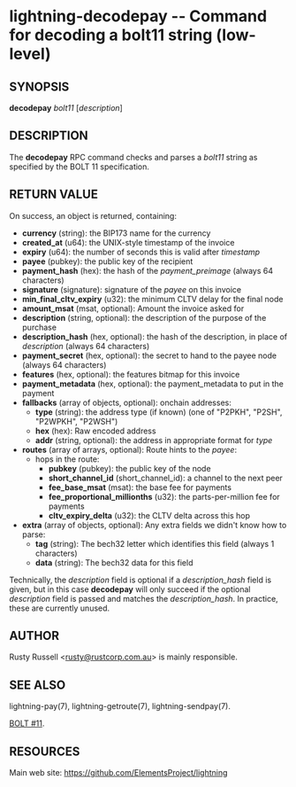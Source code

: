 lightning-decodepay -- Command for decoding a bolt11 string (low-level)
=======================================================================

SYNOPSIS
--------

**decodepay** *bolt11* [*description*]

DESCRIPTION
-----------

The **decodepay** RPC command checks and parses a *bolt11* string as
specified by the BOLT 11 specification.

RETURN VALUE
------------

[comment]: # (GENERATE-FROM-SCHEMA-START)
On success, an object is returned, containing:

- **currency** (string): the BIP173 name for the currency
- **created_at** (u64): the UNIX-style timestamp of the invoice
- **expiry** (u64): the number of seconds this is valid after *timestamp*
- **payee** (pubkey): the public key of the recipient
- **payment_hash** (hex): the hash of the *payment_preimage* (always 64 characters)
- **signature** (signature): signature of the *payee* on this invoice
- **min_final_cltv_expiry** (u32): the minimum CLTV delay for the final node
- **amount_msat** (msat, optional): Amount the invoice asked for
- **description** (string, optional): the description of the purpose of the purchase
- **description_hash** (hex, optional): the hash of the description, in place of *description* (always 64 characters)
- **payment_secret** (hex, optional): the secret to hand to the payee node (always 64 characters)
- **features** (hex, optional): the features bitmap for this invoice
- **payment_metadata** (hex, optional): the payment_metadata to put in the payment
- **fallbacks** (array of objects, optional): onchain addresses:
  - **type** (string): the address type (if known) (one of "P2PKH", "P2SH", "P2WPKH", "P2WSH")
  - **hex** (hex): Raw encoded address
  - **addr** (string, optional): the address in appropriate format for *type*
- **routes** (array of arrays, optional): Route hints to the *payee*:
  - hops in the route:
    - **pubkey** (pubkey): the public key of the node
    - **short_channel_id** (short_channel_id): a channel to the next peer
    - **fee_base_msat** (msat): the base fee for payments
    - **fee_proportional_millionths** (u32): the parts-per-million fee for payments
    - **cltv_expiry_delta** (u32): the CLTV delta across this hop
- **extra** (array of objects, optional): Any extra fields we didn't know how to parse:
  - **tag** (string): The bech32 letter which identifies this field (always 1 characters)
  - **data** (string): The bech32 data for this field

[comment]: # (GENERATE-FROM-SCHEMA-END)

Technically, the *description* field is optional if a
*description\_hash* field is given, but in this case **decodepay** will
only succeed if the optional *description* field is passed and matches
the *description\_hash*. In practice, these are currently unused.

AUTHOR
------

Rusty Russell <<rusty@rustcorp.com.au>> is mainly responsible.

SEE ALSO
--------

lightning-pay(7), lightning-getroute(7), lightning-sendpay(7).

[BOLT
\#11](https://github.com/lightningnetwork/lightning-rfc/blob/master/11-payment-encoding.md).

RESOURCES
---------

Main web site: <https://github.com/ElementsProject/lightning>

[comment]: # ( SHA256STAMP:120150143d95a3f3b9685fc07c9630b5721d903ce4b85159242df3a804201698)
